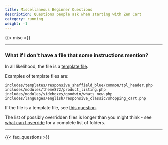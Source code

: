 ```yaml
---
title: Miscellaneous Beginner Questions 
description: Questions people ask when starting with Zen Cart 
category: running 
weight: -1 
---
```


{{< misc >}} 

---
### What if I don't have a file that some instructions mention? 

In all likelihood, the file is a 
[template file](/user/first_steps/overrides/#template-files).

Examples of template files are: 

```
includes/templates/responsive_sheffield_blue/common/tpl_header.php
includes/modules/theme872/product_listing.php
includes/modules/sideboxes/goodwin/whats_new.php
includes/languages/english/responsive_classic/shopping_cart.php 
```

If the file is a template file, see [this question](/user/new_user_topics/no_such_file/). 

The list of possibly overridden files is longer than you might think - see 
[what can I override](/user/template/template_overrides/#what-can-i-override) for 
a complete list of folders. 

---
<!-- please keep this at the end --> 
{{< faq_questions >}}
